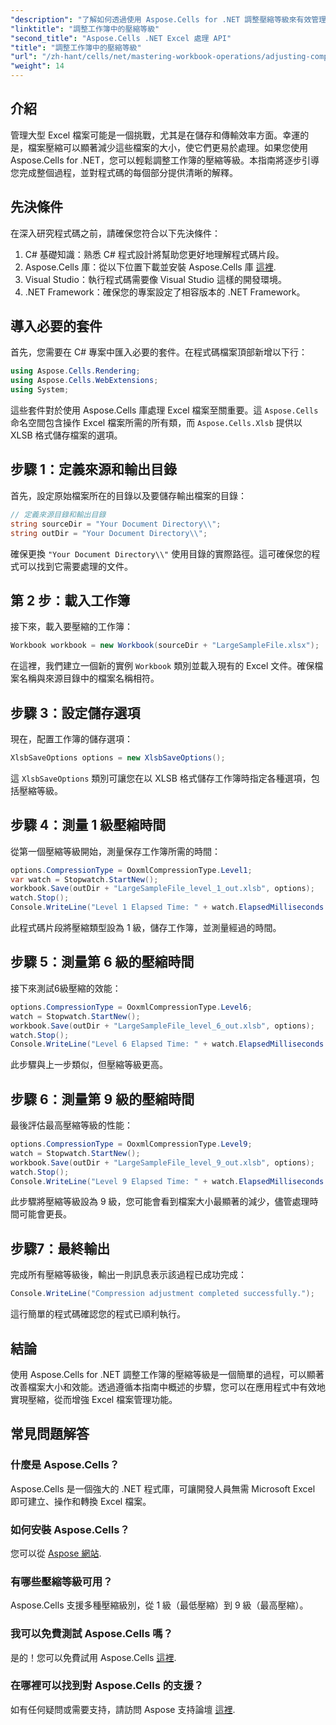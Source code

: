 ```yaml
---
"description": "了解如何透過使用 Aspose.Cells for .NET 調整壓縮等級來有效管理大型 Excel 檔案。本逐步指南涵蓋了從設定目錄到測量壓縮時間的所有內容，幫助您優化檔案大小並提高效能。"
"linktitle": "調整工作簿中的壓縮等級"
"second_title": "Aspose.Cells .NET Excel 處理 API"
"title": "調整工作簿中的壓縮等級"
"url": "/zh-hant/cells/net/mastering-workbook-operations/adjusting-compression-level/"
"weight": 14
---
```


## 介紹

管理大型 Excel 檔案可能是一個挑戰，尤其是在儲存和傳輸效率方面。幸運的是，檔案壓縮可以顯著減少這些檔案的大小，使它們更易於處理。如果您使用 Aspose.Cells for .NET，您可以輕鬆調整工作簿的壓縮等級。本指南將逐步引導您完成整個過程，並對程式碼的每個部分提供清晰的解釋。

## 先決條件

在深入研究程式碼之前，請確保您符合以下先決條件：

1. C# 基礎知識：熟悉 C# 程式設計將幫助您更好地理解程式碼片段。
2. Aspose.Cells 庫：從以下位置下載並安裝 Aspose.Cells 庫 [這裡](https://releases。aspose.com/cells/net/).
3. Visual Studio：執行程式碼需要像 Visual Studio 這樣的開發環境。
4. .NET Framework：確保您的專案設定了相容版本的 .NET Framework。

## 導入必要的套件

首先，您需要在 C# 專案中匯入必要的套件。在程式碼檔案頂部新增以下行：

```csharp
using Aspose.Cells.Rendering;
using Aspose.Cells.WebExtensions;
using System;
```

這些套件對於使用 Aspose.Cells 庫處理 Excel 檔案至關重要。這 `Aspose.Cells` 命名空間包含操作 Excel 檔案所需的所有類，而 `Aspose.Cells.Xlsb` 提供以 XLSB 格式儲存檔案的選項。

## 步驟 1：定義來源和輸出目錄

首先，設定原始檔案所在的目錄以及要儲存輸出檔案的目錄：

```csharp
// 定義來源目錄和輸出目錄
string sourceDir = "Your Document Directory\\";
string outDir = "Your Document Directory\\";
```

確保更換 `"Your Document Directory\\"` 使用目錄的實際路徑。這可確保您的程式可以找到它需要處理的文件。

## 第 2 步：載入工作簿

接下來，載入要壓縮的工作簿：

```csharp
Workbook workbook = new Workbook(sourceDir + "LargeSampleFile.xlsx");
```

在這裡，我們建立一個新的實例 `Workbook` 類別並載入現有的 Excel 文件。確保檔案名稱與來源目錄中的檔案名稱相符。

## 步驟 3：設定儲存選項

現在，配置工作簿的儲存選項：

```csharp
XlsbSaveOptions options = new XlsbSaveOptions();
```

這 `XlsbSaveOptions` 類別可讓您在以 XLSB 格式儲存工作簿時指定各種選項，包括壓縮等級。

## 步驟 4：測量 1 級壓縮時間

從第一個壓縮等級開始，測量保存工作簿所需的時間：

```csharp
options.CompressionType = OoxmlCompressionType.Level1;
var watch = Stopwatch.StartNew();
workbook.Save(outDir + "LargeSampleFile_level_1_out.xlsb", options);
watch.Stop();
Console.WriteLine("Level 1 Elapsed Time: " + watch.ElapsedMilliseconds + " ms");
```

此程式碼片段將壓縮類型設為 1 級，儲存工作簿，並測量經過的時間。

## 步驟 5：測量第 6 級的壓縮時間

接下來測試6級壓縮的效能：

```csharp
options.CompressionType = OoxmlCompressionType.Level6;
watch = Stopwatch.StartNew();
workbook.Save(outDir + "LargeSampleFile_level_6_out.xlsb", options);
watch.Stop();
Console.WriteLine("Level 6 Elapsed Time: " + watch.ElapsedMilliseconds + " ms");
```

此步驟與上一步類似，但壓縮等級更高。

## 步驟 6：測量第 9 級的壓縮時間

最後評估最高壓縮等級的性能：

```csharp
options.CompressionType = OoxmlCompressionType.Level9;
watch = Stopwatch.StartNew();
workbook.Save(outDir + "LargeSampleFile_level_9_out.xlsb", options);
watch.Stop();
Console.WriteLine("Level 9 Elapsed Time: " + watch.ElapsedMilliseconds + " ms");
```

此步驟將壓縮等級設為 9 級，您可能會看到檔案大小最顯著的減少，儘管處理時間可能會更長。

## 步驟7：最終輸出

完成所有壓縮等級後，輸出一則訊息表示該過程已成功完成：

```csharp
Console.WriteLine("Compression adjustment completed successfully.");
```

這行簡單的程式碼確認您的程式已順利執行。

## 結論

使用 Aspose.Cells for .NET 調整工作簿的壓縮等級是一個簡單的過程，可以顯著改善檔案大小和效能。透過遵循本指南中概述的步驟，您可以在應用程式中有效地實現壓縮，從而增強 Excel 檔案管理功能。

## 常見問題解答

### 什麼是 Aspose.Cells？  
Aspose.Cells 是一個強大的 .NET 程式庫，可讓開發人員無需 Microsoft Excel 即可建立、操作和轉換 Excel 檔案。

### 如何安裝 Aspose.Cells？  
您可以從 [Aspose 網站](https://releases。aspose.com/cells/net/).

### 有哪些壓縮等級可用？  
Aspose.Cells 支援多種壓縮級別，從 1 級（最低壓縮）到 9 級（最高壓縮）。

### 我可以免費測試 Aspose.Cells 嗎？  
是的！您可以免費試用 Aspose.Cells [這裡](https://releases。aspose.com/).

### 在哪裡可以找到對 Aspose.Cells 的支援？  
如有任何疑問或需要支持，請訪問 Aspose 支持論壇 [這裡](https://forum。aspose.com/c/cells/9).